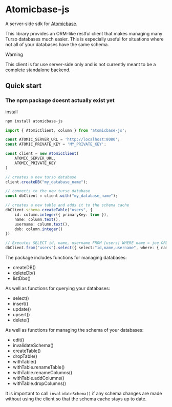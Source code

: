 # Atomicbase-js

A server-side sdk for [Atomicbase](https://github.com/joe-ervin05/atomicbase).

This library provides an ORM-like restful client that makes managing many Turso databases much easier. This is especially useful for situations where not all of your databases have the same schema.

> [!WARNING]
> This client is for use server-side only and is not currently meant to be a complete standalone backend.

## Quick start

### The npm package doesnt actually exist yet

install

```bash
npm install atomicbase-js
```

```typescript
import { AtomicClient, column } from 'atomicbase-js';

const ATOMIC_SERVER_URL = 'http://localhost:8080';
const ATOMIC_PRIVATE_KEY = 'MY_PRIVATE_KEY';

const client = new AtomicClient(
    ATOMIC_SERVER_URL,
    ATOMIC_PRIVATE_KEY
)

// creates a new turso database
client.createDB("my_database_name");

// connects to the new turso database
const dbClient = client.with("my_database_name");

// creates a new table and adds it to the schema cache
dbClient.schema.createTable("users", {
    id: column.integer({ primaryKey: true }),
    name: column.text(),
    username: column.text(),
    dob: column.integer()
})

// Executes SELECT id, name, username FROM [users] WHERE name = joe ORDER BY name
dbClient.from("users").select({ select:"id,name,username", where: { name: "eq.joe" }, order: "name" })
```

The package includes functions for managing databases:
- createDB()
- deleteDb()
- listDbs()

As well as functions for querying your databases:

- select()
- insert()
- update()
- upsert()
- delete()

As well as functions for managing the schema of your databases:

- edit()
- invalidateSchema()
- createTable()
- dropTable()
- withTable()
- withTable.renameTable()
- withTable.renameColumns()
- withTable.addColumns()
- withTable.dropColumns()

It is important to call `invalidateSchema()` if any schema changes are made without using the client so that the schema cache stays up to date.